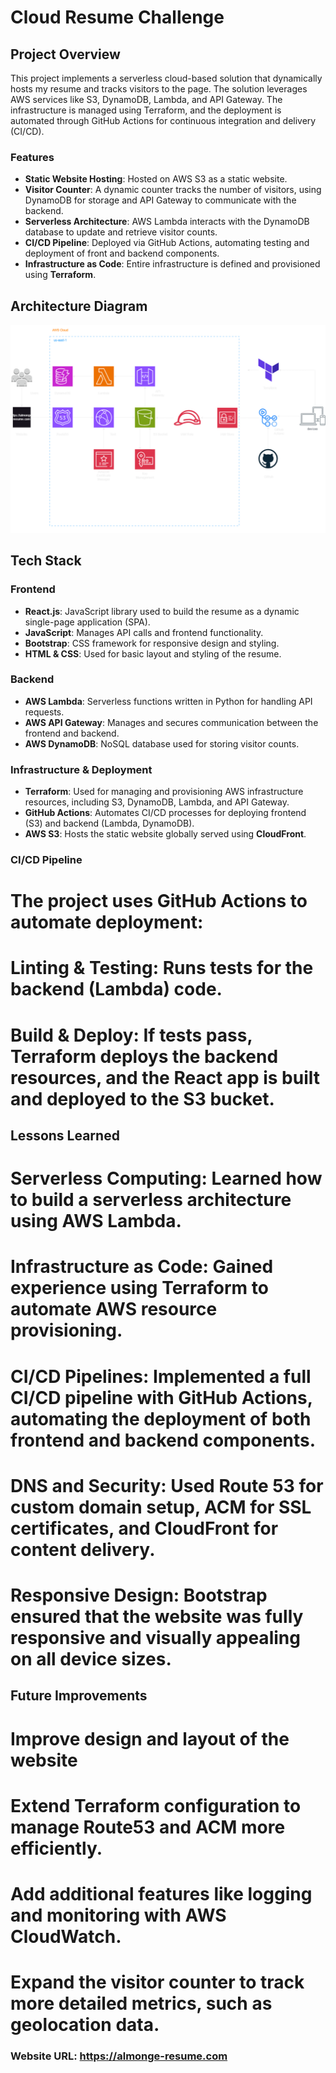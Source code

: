 # Cloud Resume Challenge

## Project Overview

This project implements a serverless cloud-based solution that dynamically hosts my resume and tracks visitors to the page. The solution leverages AWS services like S3, DynamoDB, Lambda, and API Gateway. The infrastructure is managed using Terraform, and the deployment is automated through GitHub Actions for continuous integration and delivery (CI/CD).

### Features
- **Static Website Hosting**: Hosted on AWS S3 as a static website.
- **Visitor Counter**: A dynamic counter tracks the number of visitors, using DynamoDB for storage and API Gateway to communicate with the backend.
- **Serverless Architecture**: AWS Lambda interacts with the DynamoDB database to update and retrieve visitor counts.
- **CI/CD Pipeline**: Deployed via GitHub Actions, automating testing and deployment of front and backend components.
- **Infrastructure as Code**: Entire infrastructure is defined and provisioned using **Terraform**.

## Architecture Diagram

![Cloud Architecture Diagram](./Cloud%20Resume.drawio.png)


## Tech Stack

### Frontend
- **React.js**: JavaScript library used to build the resume as a dynamic single-page application (SPA).
- **JavaScript**: Manages API calls and frontend functionality.
- **Bootstrap**: CSS framework for responsive design and styling.
- **HTML & CSS**: Used for basic layout and styling of the resume.

### Backend
- **AWS Lambda**: Serverless functions written in Python for handling API requests.
- **AWS API Gateway**: Manages and secures communication between the frontend and backend.
- **AWS DynamoDB**: NoSQL database used for storing visitor counts.

### Infrastructure & Deployment
- **Terraform**: Used for managing and provisioning AWS infrastructure resources, including S3, DynamoDB, Lambda, and API Gateway.
- **GitHub Actions**: Automates CI/CD processes for deploying frontend (S3) and backend (Lambda, DynamoDB).
- **AWS S3**: Hosts the static website globally served using **CloudFront**.

### CI/CD Pipeline
# The project uses GitHub Actions to automate deployment:

# Linting & Testing: Runs tests for the backend (Lambda) code.
# Build & Deploy: If tests pass, Terraform deploys the backend resources, and the React app is built and deployed to the S3 bucket.

## Lessons Learned
# Serverless Computing: Learned how to build a serverless architecture using AWS Lambda.
# Infrastructure as Code: Gained experience using Terraform to automate AWS resource provisioning.
# CI/CD Pipelines: Implemented a full CI/CD pipeline with GitHub Actions, automating the deployment of both frontend and backend components.
# DNS and Security: Used Route 53 for custom domain setup, ACM for SSL certificates, and CloudFront for content delivery.
# Responsive Design: Bootstrap ensured that the website was fully responsive and visually appealing on all device sizes.

## Future Improvements
# Improve design and layout of the website
# Extend Terraform configuration to manage Route53 and ACM more efficiently.
# Add additional features like logging and monitoring with AWS CloudWatch.
# Expand the visitor counter to track more detailed metrics, such as geolocation data.

### Website URL: https://almonge-resume.com
